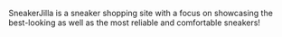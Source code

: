 SneakerJilla is a sneaker shopping site with a focus on showcasing the best-looking as well as the most reliable and comfortable sneakers!
